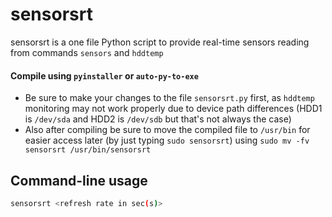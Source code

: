 # sensorsrt
sensorsrt is a one file Python script to provide real-time sensors reading from commands `sensors` and `hddtemp`

#### Compile using `pyinstaller` or `auto-py-to-exe`
* Be sure to make your changes to the file `sensorsrt.py` first, as `hddtemp` monitoring may not work properly due to device path differences (HDD1 is `/dev/sda` and HDD2 is `/dev/sdb` but that's not always the case)
* Also after compiling be sure to move the compiled file to `/usr/bin` for easier access later (by just typing `sudo sensorsrt`) using `sudo mv -fv sensorsrt /usr/bin/sensorsrt`

## Command-line usage
```sh
sensorsrt <refresh rate in sec(s)>
```

